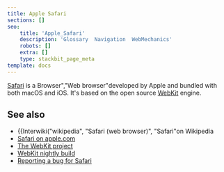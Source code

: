 ```yaml
---
title: Apple Safari
sections: []
seo:
    title: 'Apple_Safari'
    description: 'Glossary  Navigation  WebMechanics'
    robots: []
    extra: []
    type: stackbit_page_meta
template: docs
---
```


[Safari](https://www.apple.com/safari/) is a Browser","Web browser"developed by Apple and bundled with both macOS and iOS. It's based on the open source [WebKit](https://webkit.org/) engine.

## See also

- {{Interwiki("wikipedia", "Safari (web browser)", "Safari"on Wikipedia
- [Safari on apple.com](https://www.apple.com/safari/)
- [The WebKit project](https://webkit.org/)
- [WebKit nightly build](https://nightly.webkit.org/)
- [Reporting a bug for Safari](https://bugs.webkit.org/)
